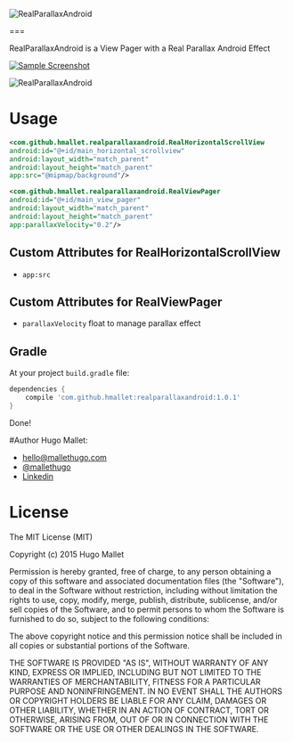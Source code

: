 ![RealParallaxAndroid](https://github.com/mallethugo/RealParallaxAndroid/blob/master/realparallaxandroid.png)

===

RealParallaxAndroid is a View Pager with a Real Parallax Android Effect

[![Sample Screenshot](https://img.shields.io/badge/Android%20Arsenal-RealParallaxAndroid-green.svg?style=true)](https://android-arsenal.com/details/1/2918)

![RealParallaxAndroid](https://github.com/mallethugo/RealParallaxAndroid/blob/master/Demo.gif)

# Usage

```xml
<com.github.hmallet.realparallaxandroid.RealHorizontalScrollView
android:id="@+id/main_horizontal_scrollview"
android:layout_width="match_parent"
android:layout_height="match_parent"
app:src="@mipmap/background"/>

<com.github.hmallet.realparallaxandroid.RealViewPager
android:id="@+id/main_view_pager"
android:layout_width="match_parent"
android:layout_height="match_parent"
app:parallaxVelocity="0.2"/>
```

## Custom Attributes for RealHorizontalScrollView

- `app:src`

## Custom Attributes for RealViewPager

- `parallaxVelocity` float to manage parallax effect


## Gradle

At your project `build.gradle` file:

```groovy
dependencies {
    compile 'com.github.hmallet:realparallaxandroid:1.0.1'
}
```

Done!

#Author
Hugo Mallet:
- hello@mallethugo.com
- [@mallethugo](https://twitter.com/mallethugo)
- [Linkedin](https://www.linkedin.com/in/hugomallet)

# License

The MIT License (MIT)

Copyright (c) 2015 Hugo Mallet

Permission is hereby granted, free of charge, to any person obtaining a copy
of this software and associated documentation files (the "Software"), to deal
in the Software without restriction, including without limitation the rights
to use, copy, modify, merge, publish, distribute, sublicense, and/or sell
copies of the Software, and to permit persons to whom the Software is
furnished to do so, subject to the following conditions:

The above copyright notice and this permission notice shall be included in all
copies or substantial portions of the Software.

THE SOFTWARE IS PROVIDED "AS IS", WITHOUT WARRANTY OF ANY KIND, EXPRESS OR
IMPLIED, INCLUDING BUT NOT LIMITED TO THE WARRANTIES OF MERCHANTABILITY,
FITNESS FOR A PARTICULAR PURPOSE AND NONINFRINGEMENT. IN NO EVENT SHALL THE
AUTHORS OR COPYRIGHT HOLDERS BE LIABLE FOR ANY CLAIM, DAMAGES OR OTHER
LIABILITY, WHETHER IN AN ACTION OF CONTRACT, TORT OR OTHERWISE, ARISING FROM,
OUT OF OR IN CONNECTION WITH THE SOFTWARE OR THE USE OR OTHER DEALINGS IN THE
SOFTWARE.
